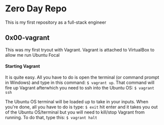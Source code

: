 # Zero Day Repo
This is my first repository as a full-stack engineer

## 0x00-vagrant
This was my first tryout with Vagrant.
Vagrant is attached to VirtualBox to allow me run Ubuntu Focal

#### Starting Vagrant
It is quite easy. All you have to do is open the terminal (or command prompt in Windows) and type in this command: `$ vagrant up`. That command will fire up Vagrant afterwhich you need to ssh into the Ubuntu OS: `$ vagrant ssh`

The Ubuntu OS terminal will be loaded up to take in your inputs. When you're done, all you have to do is type: `$ exit` hit enter and it takes you out of the Ubuntu OS/terminal but you will need to kill/stop Vagrant from running. To do that, type this: `$ vagrant halt`
